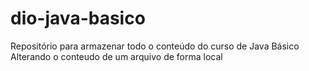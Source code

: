# dio-java-basico
Repositório para armazenar todo o conteúdo do curso de Java Básico 
Alterando o conteudo de um arquivo de forma local
